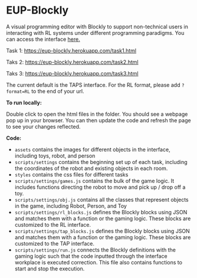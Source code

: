 # EUP-Blockly

A visual programming editor with Blockly to support
non-technical users in interacting with RL systems under different programming paradigms. You can access the interface [here.](https://eup-blockly.herokuapp.com/task1.html)

Task 1: https://eup-blockly.herokuapp.com/task1.html

Taks 2: https://eup-blockly.herokuapp.com/task2.html

Taks 3: https://eup-blockly.herokuapp.com/task3.html

The current default is the TAPS interface. For the RL format, please add `?format=RL` to the end of your url.

**To run locally:**

Double click to open the html files in the folder. You should see a webpage pop up in your browser. You can then update the code and refresh the page to see your changes reflected.

**Code:**

- `assets` contains the images for different objects in the interface, including toys, robot, and person
- `scripts/settings` contains the beginning set up of each task, including the coordinates of the robot and existing objects in each room.
- `styles` contains the css files for different tasks
- `scripts/settings/games.js` contains the bulk of the game logic. It includes functions directing the robot to move and pick up / drop off a toy.
- `scripts/settings/obj.js` contains all the classes that represent objects in the game, including Robot, Person, and Toy
- `scripts/settings/rl_blocks.js` defines the Blockly blocks using JSON and matches them with a function or the gaming logic. These blocks are customized to the RL interface.
- `scripts/settings/tap_blocks.js` defines the Blockly blocks using JSON and matches them with a function or the gaming logic. These blocks are customized to the TAP interface.
- `scripts/settings/run.js` connects the Blockly definitions with the gaming logic such that the code inputted through the interface workplace is executed correction. This file also contains functions to start and stop the execution.
